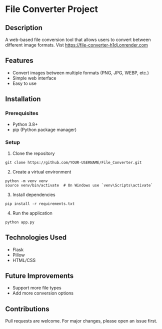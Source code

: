 # File Converter Project

## Description
A web-based file conversion tool that allows users to convert between different image formats. Vist https://file-converter-h1dj.onrender.com

## Features
- Convert images between multiple formats (PNG, JPG, WEBP, etc.)
- Simple web interface
- Easy to use

## Installation

### Prerequisites
- Python 3.8+
- pip (Python package manager)

### Setup
1. Clone the repository
```
git clone https://github.com/YOUR-USERNAME/File_Converter.git
```

2. Create a virtual environment
```
python -m venv venv
source venv/bin/activate  # On Windows use `venv\Scripts\activate`
```

3. Install dependencies
```
pip install -r requirements.txt
```

4. Run the application
```
python app.py
```

## Technologies Used
- Flask
- Pillow
- HTML/CSS

## Future Improvements
- Support more file types
- Add more conversion options

## Contributions
Pull requests are welcome. For major changes, please open an issue first.
